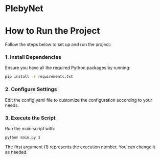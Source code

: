 # PlebyNet


# How to Run the Project

Follow the steps below to set up and run the project:

### 1. Install Dependencies
Ensure you have all the required Python packages by running:

```sh
pip install -r requirements.txt
```
### 2. Configure Settings

Edit the config.yaml file to customize the configuration according to your needs.

### 3. Execute the Script

Run the main script with:

```sh
python main.py 1
```

The first argument (1) represents the execution number. You can change it as needed.
